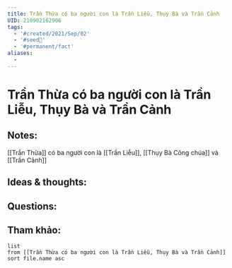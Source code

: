 ```yaml
---
title: Trần Thừa có ba người con là Trần Liễu, Thụy Bà và Trần Cảnh
UID: 210902162906
tags:
  - '#created/2021/Sep/02'
  - '#seed🥜'
  - '#permanent/fact'
aliases:
  - 
---
```

# Trần Thừa có ba người con là Trần Liễu, Thụy Bà và Trần Cảnh

## Notes:
[[Trần Thừa]] có ba người con là [[Trần Liễu]], [[Thụy Bà Công chúa]] và [[Trần Cảnh]]

## Ideas & thoughts:

## Questions:


## Tham khảo:
```dataview
list
from [[Trần Thừa có ba người con là Trần Liễu, Thụy Bà và Trần Cảnh]]
sort file.name asc
```